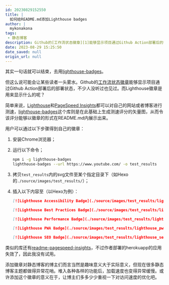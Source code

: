 ```yaml
---
id: 20230829152550
title: |
  如何给README.md添加Lighthouse badges
author: |
  mykonakona
tags:
 - 静态博客
description: Github的[工作流状态徽章][1]能够显示项目通过Github Action部署后的部署状态，不少人没听过也见过。而Lighthouse徽章是用来显示什么的呢？
date: 2023-08-29 15:25:50
date_saved: null
origin_url: null
---
```


其实一句话就可以结束，去用[lighthouse-badges][2]。

<!-- more -->

但这么说可能会让某些读者一头雾水。Github的[工作流状态徽章][1]能够显示项目通过Github Action部署后的部署状态，不少人没听过也见过。而Lighthouse徽章是用来显示什么的呢？

简单来说，[Lighthouse][3]和[PageSpeed Insights][4]都可以对自己的网站或者博客进行测速，[lighthouse-badges][2]这个库则是在此基础上生成测速评分的矢量图，从而令该评分能够以徽章的形式在README.md内展示出来。

用户可以通过以下步骤得到自己的徽章：

1. 安装Chrome浏览器；
2. 运行以下命令；

   ```bash
   npm i -g lighthouse-badges
   lighthouse-badges --url https://www.youtube.com/ -o test_results
   ```

3. 拷贝`test_results`内的svg文件至某个指定目录下（如Hexo的`./source/images/test_results/`）；
4. 插入以下内容至（以Hexo为例）：

   ```markdown
   [![Lighthouse Accessibility Badge](./source/images/test_results/lighthouse_accessibility.svg)](https://github.com/emazzotta/   lighthouse-badges)
   
   [![Lighthouse Best Practices Badge](./source/images/test_results/lighthouse_best-practices.svg)](https://github.com/   emazzotta/lighthouse-badges)
   
   [![Lighthouse Performance Badge](./source/images/test_results/lighthouse_performance.svg)](https://github.com/emazzotta/   lighthouse-badges)
   
   [![Lighthouse PWA Badge](./source/images/test_results/lighthouse_pwa.svg)](https://github.com/emazzotta/lighthouse-badges)
   
   [![Lighthouse SEO Badge](./source/images/test_results/lighthouse_seo.svg)](https://github.com/emazzotta/lighthouse-badges)
   ```

类似的库还有[readme-pagespeed-insights][5]，不过作者部署的herokuapp的应用失效了，因此我没有试用。

添加徽章对静态博客的博主们而言当然是趣味意义大于实际意义，但现在很多静态博客主题都做得异常花哨。堆入各种各样的功能后，加载速度也变得异常缓慢。或许添加这个徽章的意义在于，让博主们多多少少重视一下对访问速度的优化吧。

[1]: https://docs.github.com/en/actions/monitoring-and-troubleshooting-workflows/adding-a-workflow-status-badge
[2]: https://github.com/emazzotta/lighthouse-badges
[3]: https://developer.chrome.com/docs/lighthouse/overview/
[4]: https://pagespeed.web.dev
[5]: https://github.com/ankurparihar/readme-pagespeed-insights
